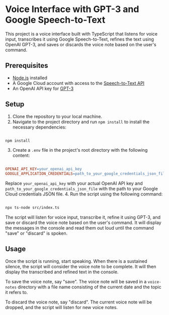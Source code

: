 # Voice Interface with GPT-3 and Google Speech-to-Text

This project is a voice interface built with TypeScript that listens for voice input, transcribes it using Google Speech-to-Text, refines the text using OpenAI GPT-3, and saves or discards the voice note based on the user's command.
## Prerequisites 
- [Node.js](https://nodejs.org/)  installed 
- A Google Cloud account with access to the [Speech-to-Text API](https://cloud.google.com/speech-to-text) 
- An OpenAI API key for [GPT-3](https://beta.openai.com/)
## Setup 
1. Clone the repository to your local machine. 
2. Navigate to the project directory and run `npm install` to install the necessary dependencies:

```bash

npm install
``` 
3. Create a `.env` file in the project's root directory with the following content:

```makefile

OPENAI_API_KEY=your_openai_api_key
GOOGLE_APPLICATION_CREDENTIALS=path_to_your_google_credentials_json_file
```



Replace `your_openai_api_key` with your actual OpenAI API key and `path_to_your_google_credentials_json_file` with the path to your Google Cloud credentials JSON file. 
4. Run the script using the following command:

```bash

npx ts-node src/index.ts
```



The script will listen for voice input, transcribe it, refine it using GPT-3, and save or discard the voice note based on the user's command. It will display the messages in the console and read them out loud until the command "save" or "discard" is spoken.
## Usage

Once the script is running, start speaking. When there is a sustained silence, the script will consider the voice note to be complete. It will then display the transcribed and refined text in the console.

To save the voice note, say "save". The voice note will be saved in a `voice-notes` directory with a file name consisting of the current date and the topic it refers to.

To discard the voice note, say "discard". The current voice note will be dropped, and the script will listen for new voice notes.